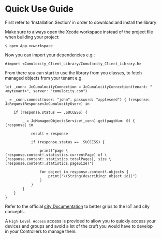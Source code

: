 # Quick Use Guide #

First refer to 'Installation Section' in order to download and install the library


Make sure to always open the Xcode workspace instead of the project file when building your project:

```
$ open App.xcworkspace
```

Now you can import your dependencies e.g.:
```
#import <Cumulocity_Client_Library/Cumulocity_Client_Library.h>
```

From there you can start to use the library from you classes, to fetch managed objects from your tenant e.g.

```
let _conn: JcCumulocityConnection = JcCumulocityConnection(tenant: "<mytenant>", server: "cumulocity.com")

_ = _conn.connect(user: "john", password: "appleseed") { (response: JcRequestResponse<JcCumulocityUser>) in
                
    if (response.status == .SUCCESS) {
    	
    	_ = JcManagedObjectsService(_conn).get(pageNum: 0) { (response) in
        
            result = response
            
            if (response.status == .SUCCESS) {
                
                print("page \(response.content!.statistics.currentPage) of \(response.content!.statistics.totalPages), size \(response.content!.statistics.pageSize)")
                
                for object in response.content!.objects {
                    print("\(String(describing: object.id))")
                }
            }
        }                  
    }
}
```

Refer to the official [c8y Documentation](https://cumulocity.com/guides/about-doc/intro-documentation/) to better grips to the IoT and c8y concepts.

A `High Level Access` access is provided to allow you to quickly access your devices and groups and avoid a lot of the cruft you would have to develop in your 
Controllers to manage them. 